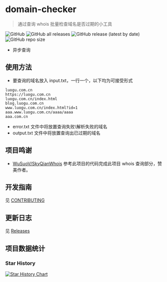 # domain-checker
 
> 通过查询 whois 批量检查域名是否过期的小工具

![GitHub](https://img.shields.io/github/license/HowieHz/domain-checker)
![GitHub all releases](https://img.shields.io/github/downloads/HowieHz/domain-checker/total)
![GitHub release (latest by date)](https://img.shields.io/github/downloads/HowieHz/domain-checker/latest/total)
![GitHub repo size](https://img.shields.io/github/repo-size/HowieHz/domain-checker)

- 异步查询

## 使用方法

- 要查询的域名放入 input.txt，一行一个，以下均为可接受形式


```
luogu.com.cn
https://luogu.com.cn
luogu.com.cn/index.html
blog.luogu.com.cn
www.luogu.com.cn/index.html?id=1
aaa.www.luogu.com.cn/aaaa/aaaa
aaa.com.cn
```

- error.txt 文件中将放置查询失败\解析失败的域名
- output.txt 文件中将放置查询出已过期的域名

## 项目鸣谢

- [WuSuoV/SkyQianWhois](https://github.com/WuSuoV/SkyQianWhois) 参考此项目的代码完成此项目 whois 查询部分，赞美作者。

## 开发指南

见 [CONTRIBUTING](./CONTRIBUTING)

## 更新日志

见 [Releases](https://github.com/HowieHz/domain-checker/releases)

## 项目数据统计

### Star History

<a href="https://star-history.com/#HowieHz/domain-checker&Date">
 <picture>
   <source media="(prefers-color-scheme: dark)" srcset="https://api.star-history.com/svg?repos=HowieHz/domain-checker&type=Date&theme=dark" loading="lazy" />
   <source media="(prefers-color-scheme: light)" srcset="https://api.star-history.com/svg?repos=HowieHz/domain-checker&type=Date" loading="lazy" />
   <img alt="Star History Chart" src="https://api.star-history.com/svg?repos=HowieHz/domain-checker&type=Date" loading="lazy" />
 </picture>
</a>
